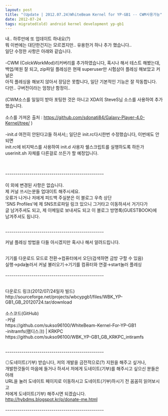 ```yaml
---
layout: post
title: "(Update | 2012.07.24)WhiteBeam Kernel for YP-GB1 -- CWM사용가능"
date: 2012-07-24
tags: migrated(old) android kernel development yp-gb1
---
```


 내.. 하루만에 또 업데이트 하내요(?)<br>
뭐 이번에는 대단한건지는 모르겠지만.. 유용한거 하나 추가 했습니다..<br>
일단 수정한 사항은 아래와 같습니다.<br>
<br>
-CWM (ColckWorkMod)리커버리를 추가하였습니다, 혹시나 해서 테스트 해봤는대,<br>
백업/복원 잘 되고, zip파일 플레싱은 현재 superuser만 시험삼아 플레싱 해보았고 커널은 <br>
아직 플레싱을 해보지 않아서 장담은 못합니다, 일단 기본적인 기능은 잘 작동합니다.<br>
다만.. 구버전이라는 엄청난 함정이..<br>
<br>
(CWM소스를 일일이 받아 포팅한 것은 아니고 XDA의 SteveS님 소스를 사용하여 추가했습니다.<br>
<br>
소스를 가져온 출처 : https://github.com/sdonati84/Galaxy-Player-4.0-Kernel/tree/ )<br>
<br>
-init.d 여전히 안된다고들 하셔서;; 일단은 init.rc다시한번 수정했습니다, 이번에도 안되면<br>
init.rc에 비지박스를 사용하여 init.d 사용자 쉘스크립트를 실행하도록 하든가 userinit.sh 자체를 다른걸로 쓰든가 할 예정입니다.<br>
<br><br>

-------------------------------------------------<br>
<br>
이 외에 변경된 사항은 없습니다.<br>
제 커널 쓰시는분들 업대이트 해주시세요.<br>
오류가 나거나 저에게 피드백 주실분은 이 블로그 우측 상단<br>
'SNS Profiles'에 제 SNS프로파일 링크 있으니 그거타고 이동하셔서 거기다가<br>
글 남겨주셔도 되고, 제 이메일로 보내셔도 되고 이 블로그 방명록(GUESTBOOK)에<br>
남겨주셔도 됩니다.<br><br>

-------------------------------------------------<br>

커널 플레싱 방법을 다들 아시겠지만 혹시나 해서 알려드립니다.<br><br>

기기를 다운로드 모드로 전환→컴퓨터에서 오딘(검색하면 금방 구할 수 있음) <br>
실행→pda눌러서 커널 불러오기→기기를 컴퓨터와 연결→start눌러 플레싱
<br><br>
-------------------------------------------------<br>

<br>
다운로드 링크(2012/07/24일자 빌드)<br>
http://sourceforge.net/projects/wbcypgb1/files/WBK_YP-GB1_GB_20120724.tar/download<br>

<br>
소스코드(GitHub)<br>
-커널<br>
https://github.com/sukso96100/WhiteBeam-Kernel-For-YP-GB1<br>
-initramfs(램디스크) | KRKPC<br>
https://github.com/sukso96100/WBK_YP-GB1_GB_KRKPC_intiramfs <br>
<br>

-------------------------------------------------<br>

◎도네이트(기부) 받습니다, 저의 개발을 금전적으로(?) 지원을 해주고 싶거나,<br>
개발한것들이 마음에 들거나 하셔서 저에게 도네이트(기부)를 해주시고 싶으신 분들은 아래<br>
URL을 눌러 도네이트 페이지로 이동하시고 도네이트(기부)하시기 전 꼼꼼히 읽어보시고 <br>
저에게 도네이트(기부) 해주시면 되겠습니다.<br>
http://hybdms.blogspot.kr/p/donate-me.html<br>
<br>
------------------------------------------------- <br>